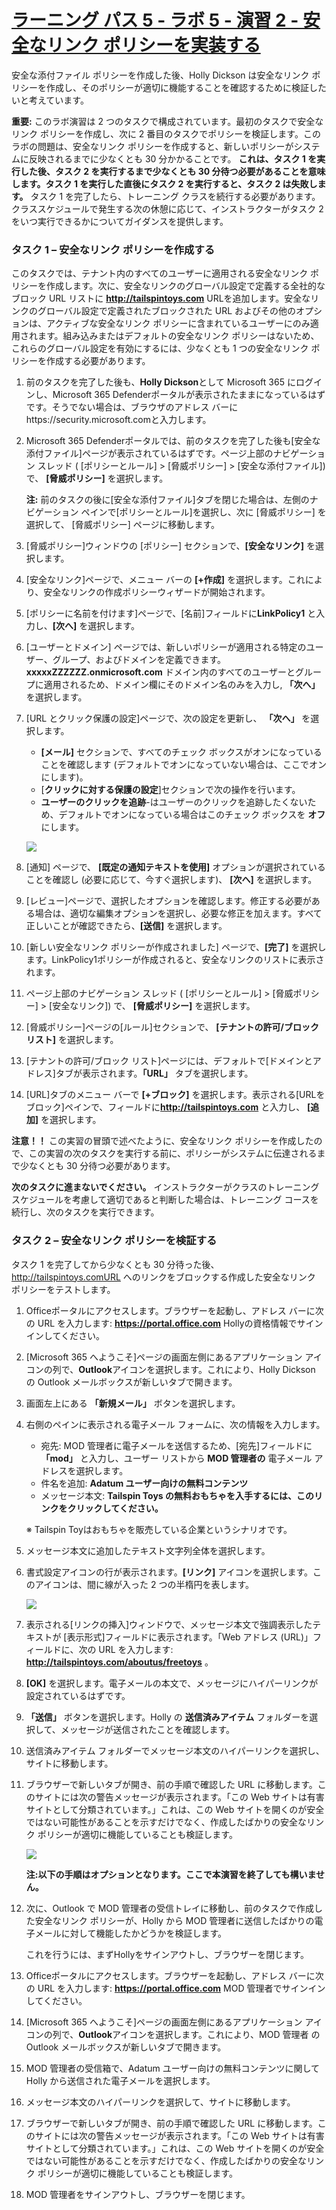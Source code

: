 # [ラーニング パス 5 - ラボ 5 - 演習 2 - 安全なリンク ポリシーを実装する](https://github.com/ctct-edu/ms-102-lab/blob/main/Instructions/Labs/LAB_AK_05_Lab5_Ex2_Safe_Links.md#learning-path-5---lab-5---exercise-2---implement-a-safe-links-policy)

安全な添付ファイル ポリシーを作成した後、Holly Dickson は安全なリンク ポリシーを作成し、そのポリシーが適切に機能することを確認するために検証したいと考えています。

**重要:** このラボ演習は 2 つのタスクで構成されています。最初のタスクで安全なリンク ポリシーを作成し、次に 2 番目のタスクでポリシーを検証します。このラボの問題は、安全なリンク ポリシーを作成すると、新しいポリシーがシステムに反映されるまでに少なくとも 30 分かかることです。 **これは、タスク 1 を実行した後、タスク 2 を実行するまで少なくとも 30 分待つ必要があることを意味します。タスク 1 を実行した直後にタスク 2 を実行すると、タスク 2 は失敗します。** タスク 1 を完了したら、トレーニング クラスを続行する必要があります。クラススケジュールで発生する次の休憩に応じて、インストラクターがタスク 2 をいつ実行できるかについてガイダンスを提供します。

### タスク 1 – 安全なリンク ポリシーを作成する

このタスクでは、テナント内のすべてのユーザーに適用される安全なリンク ポリシーを作成します。次に、安全なリンクのグローバル設定で定義する全社的なブロック URL リストに **http://tailspintoys.com** URLを追加します。安全なリンクのグローバル設定で定義されたブロックされた URL およびその他のオプションは、アクティブな安全なリンク ポリシーに含まれているユーザーにのみ適用されます。組み込みまたはデフォルトの安全なリンク ポリシーはないため、これらのグローバル設定を有効にするには、少なくとも 1 つの安全なリンク ポリシーを作成する必要があります。

1. 前のタスクを完了した後も、**Holly Dickson**として Microsoft 365 にログインし、Microsoft 365 Defenderポータルが表示されたままになっているはずです。そうでない場合は、ブラウザのアドレス バーにhttps://security.microsoft.comと入力します。

2. Microsoft 365 Defenderポータルでは、前のタスクを完了した後も[安全な添付ファイル]ページが表示されているはずです。ページ上部のナビゲーション スレッド ( [ポリシーとルール] > [脅威ポリシー] > [安全な添付ファイル]) で、 **[脅威ポリシー]** を選択します。

   **注:** 前のタスクの後に[安全な添付ファイル]タブを閉じた場合は、左側のナビゲーション ペインで[ポリシーとルール]を選択し、次に [脅威ポリシー] を選択して、 [脅威ポリシー] ページに移動します。

3. [脅威ポリシー]ウィンドウの [ポリシー] セクションで、**[安全なリンク]** を選択します。

4. [安全なリンク]ページで、メニュー バーの **[+作成]** を選択します。これにより、安全なリンクの作成ポリシーウィザードが開始されます。

5. [ポリシーに名前を付けます]ページで、[名前]フィールドに**LinkPolicy1** と入力し、**[次へ]** を選択します。

6. [ユーザーとドメイン] ページでは、新しいポリシーが適用される特定のユーザー、グループ、およびドメインを定義できます。 **xxxxxZZZZZZ.onmicrosoft.com** ドメイン内のすべてのユーザーとグループに適用されるため、ドメイン欄にそのドメイン名のみを入力し, **「次へ」** を選択します。

7. [URL とクリック保護の設定]ページで、次の設定を更新し、 **「次へ」** を選択します。

   - **[メール]** セクションで、すべてのチェック ボックスがオンになっていることを確認します (デフォルトでオンになっていない場合は、ここでオンにします)。
   - [**クリックに対する保護の設定**]セクションで次の操作を行います。
   - **ユーザーのクリックを追跡**-はユーザーのクリックを追跡したくないため、デフォルトでオンになっている場合はこのチェック ボックスを **オフ** にします。

   ![](./media/lab5-2-1.png)

8. [通知] ページで、 **[既定の通知テキストを使用]** オプションが選択されていることを確認し (必要に応じて、今すぐ選択します)、 **[次へ]** を選択します。

9. [レビュー]ページで、選択したオプションを確認します。修正する必要がある場合は、適切な編集オプションを選択し、必要な修正を加えます。すべて正しいことが確認できたら、**[送信]** を選択します。

10. [新しい安全なリンク ポリシーが作成されました] ページで、**[完了]** を選択します。LinkPolicy1ポリシーが作成されると、安全なリンクのリストに表示されます。

11. ページ上部のナビゲーション スレッド ( [ポリシーとルール] > [脅威ポリシー] > [安全なリンク]) で、 **[脅威ポリシー]** を選択します。

12. [脅威ポリシー]ページの[ルール]セクションで、 **[テナントの許可/ブロック リスト]** を選択します。

13. [テナントの許可/ブロック リスト]ページには、デフォルトで[ドメインとアドレス]タブが表示されます。**「URL」** タブを選択します。

14. [URL]タブのメニュー バーで **[+ブロック]** を選択します。表示される[URLをブロック]ペインで、フィールドに**http://tailspintoys.com** と入力し、 **[追加]** を選択します。

**注意！！** この実習の冒頭で述べたように、安全なリンク ポリシーを作成したので、この実習の次のタスクを実行する前に、ポリシーがシステムに伝達されるまで少なくとも 30 分待つ必要があります。

**次のタスクに進まないでください。** インストラクターがクラスのトレーニング スケジュールを考慮して適切であると判断した場合は、トレーニング コースを続行し、次のタスクを実行できます。

### タスク 2 – 安全なリンク ポリシーを検証する

タスク 1 を完了してから少なくとも 30 分待った後、 http://tailspintoys.comURL へのリンクをブロックする作成した安全なリンク ポリシーをテストします。

1. Officeポータルにアクセスします。ブラウザーを起動し、アドレス バーに次の URL を入力します: **https://portal.office.com**  Hollyの資格情報でサインインしてください。

2. [Microsoft 365 へようこそ]ページの画面左側にあるアプリケーション アイコンの列で、**Outlook**アイコンを選択します。これにより、Holly Dickson の Outlook メールボックスが新しいタブで開きます。

3. 画面左上にある **「新規メール」** ボタンを選択します。

4. 右側のペインに表示される電子メール フォームに、次の情報を入力します。

   - 宛先: MOD 管理者に電子メールを送信するため、[宛先]フィールドに **「mod」** と入力し、ユーザー リストから **MOD 管理者の** 電子メール アドレスを選択します。
   - 件名を追加: **Adatum ユーザー向けの無料コンテンツ**
   - メッセージ本文: **Tailspin Toys の無料おもちゃを入手するには、このリンクをクリックしてください。**

   ※ Tailspin Toyはおもちゃを販売している企業というシナリオです。

5. メッセージ本文に追加したテキスト文字列全体を選択します。

6. 書式設定アイコンの行が表示されます。**[リンク]** アイコンを選択します。このアイコンは、間に線が入った 2 つの半楕円を表します。

   ![](./media/lab5-2-2.png)

7. 表示される[リンクの挿入]ウィンドウで、メッセージ本文で強調表示したテキストが [表示形式]フィールドに表示されます。「Web アドレス (URL)」フィールドに、次の URL を入力します: **http://tailspintoys.com/aboutus/freetoys** 。

8. **[OK]** を選択します。電子メールの本文で、メッセージにハイパーリンクが設定されているはずです。

9. **「送信」** ボタンを選択します。Holly の **送信済みアイテム** フォルダーを選択して、メッセージが送信されたことを確認します。

10. 送信済みアイテム フォルダーでメッセージ本文のハイパーリンクを選択し、サイトに移動します。

11. ブラウザーで新しいタブが開き、前の手順で確認した URL に移動します。このサイトには次の警告メッセージが表示されます。「この Web サイトは有害サイトとして分類されています。」これは、この Web サイトを開くのが安全ではない可能性があることを示すだけでなく、作成したばかりの安全なリンク ポリシーが適切に機能していることも検証します。

    ![](./media/lab5-2-3.png)

    

    **注:以下の手順はオプションとなります。ここで本演習を終了しても構いません。**

12. 次に、Outlook で MOD 管理者の受信トレイに移動し、前のタスクで作成した安全なリンク ポリシーが、Holly から MOD 管理者に送信したばかりの電子メールに対して機能したかどうかを検証します。

    これを行うには、まずHollyをサインアウトし、ブラウザーを閉じます。

13. Officeポータルにアクセスします。ブラウザーを起動し、アドレス バーに次の URL を入力します: **https://portal.office.com**  MOD 管理者でサインインしてください。

14. [Microsoft 365 へようこそ]ページの画面左側にあるアプリケーション アイコンの列で、**Outlook**アイコンを選択します。これにより、MOD 管理者 の Outlook メールボックスが新しいタブで開きます。

15. MOD 管理者の受信箱で、Adatum ユーザー向けの無料コンテンツに関して Holly から送信された電子メールを選択します。

16. メッセージ本文のハイパーリンクを選択して、サイトに移動します。

17. ブラウザーで新しいタブが開き、前の手順で確認した URL に移動します。このサイトには次の警告メッセージが表示されます。「この Web サイトは有害サイトとして分類されています。」これは、この Web サイトを開くのが安全ではない可能性があることを示すだけでなく、作成したばかりの安全なリンク ポリシーが適切に機能していることも検証します。

18. MOD 管理者をサインアウトし、ブラウザーを閉じます。
